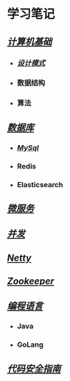 # 学习笔记
## [*计算机基础*][1]
- ### [*设计模式*][9]
- ### 数据结构
- ### 算法
## [*数据库*][2]
- ### [*MySql*][8]
- ### Redis
- ### Elasticsearch
## [*微服务*][3]
## [*并发*][4]
## [*Netty*][5]
## [*Zookeeper*][6]
## [*编程语言*][7]
- ### Java
- ### GoLang
## [*代码安全指南*][10]

[1]: ./base/README.md
[2]: ./database/README.md
[3]: ./microservice/README.md
[4]: ./concurrent/README.md
[5]: ./netty/README.md
[6]: ./zookeeper/README.md
[7]: ./language/README.md
[8]: ./database/mysql/README.md
[9]: ./base/design-pattern/README.md
[10]: ./security/README.md

